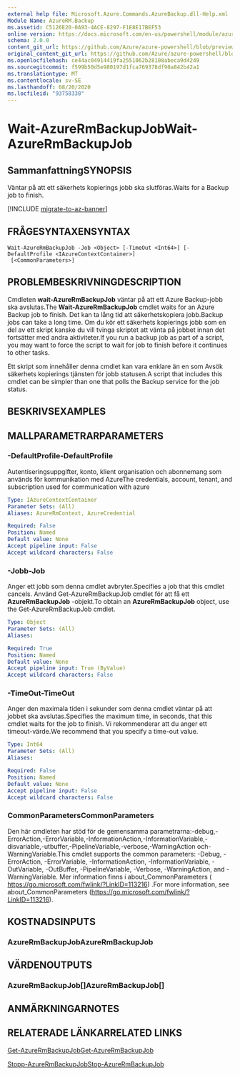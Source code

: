 ```yaml
---
external help file: Microsoft.Azure.Commands.AzureBackup.dll-Help.xml
Module Name: AzureRM.Backup
ms.assetid: C5126E20-0A93-4ACE-8297-F1E8E17BEF53
online version: https://docs.microsoft.com/en-us/powershell/module/azurerm.backup/wait-azurermbackupjob
schema: 2.0.0
content_git_url: https://github.com/Azure/azure-powershell/blob/preview/src/ResourceManager/AzureBackup/Commands.AzureBackup/help/Wait-AzureRmBackupJob.md
original_content_git_url: https://github.com/Azure/azure-powershell/blob/preview/src/ResourceManager/AzureBackup/Commands.AzureBackup/help/Wait-AzureRmBackupJob.md
ms.openlocfilehash: ce44ac04914419fa2551062b28108abeca9d4249
ms.sourcegitcommit: f599b50d5e980197d1fca769378df90a842b42a1
ms.translationtype: MT
ms.contentlocale: sv-SE
ms.lasthandoff: 08/20/2020
ms.locfileid: "93758338"
---
```

# <span data-ttu-id="cf401-101">Wait-AzureRmBackupJob</span><span class="sxs-lookup"><span data-stu-id="cf401-101">Wait-AzureRmBackupJob</span></span>

## <span data-ttu-id="cf401-102">Sammanfattning</span><span class="sxs-lookup"><span data-stu-id="cf401-102">SYNOPSIS</span></span>
<span data-ttu-id="cf401-103">Väntar på att ett säkerhets kopierings jobb ska slutföras.</span><span class="sxs-lookup"><span data-stu-id="cf401-103">Waits for a Backup job to finish.</span></span>

[!INCLUDE [migrate-to-az-banner](../../includes/migrate-to-az-banner.md)]

## <span data-ttu-id="cf401-104">FRÅGESYNTAXEN</span><span class="sxs-lookup"><span data-stu-id="cf401-104">SYNTAX</span></span>

```
Wait-AzureRmBackupJob -Job <Object> [-TimeOut <Int64>] [-DefaultProfile <IAzureContextContainer>]
 [<CommonParameters>]
```

## <span data-ttu-id="cf401-105">PROBLEMBESKRIVNING</span><span class="sxs-lookup"><span data-stu-id="cf401-105">DESCRIPTION</span></span>
<span data-ttu-id="cf401-106">Cmdleten **wait-AzureRmBackupJob** väntar på att ett Azure Backup-jobb ska avslutas.</span><span class="sxs-lookup"><span data-stu-id="cf401-106">The **Wait-AzureRmBackupJob** cmdlet waits for an Azure Backup job to finish.</span></span>
<span data-ttu-id="cf401-107">Det kan ta lång tid att säkerhetskopiera jobb.</span><span class="sxs-lookup"><span data-stu-id="cf401-107">Backup jobs can take a long time.</span></span>
<span data-ttu-id="cf401-108">Om du kör ett säkerhets kopierings jobb som en del av ett skript kanske du vill tvinga skriptet att vänta på jobbet innan det fortsätter med andra aktiviteter.</span><span class="sxs-lookup"><span data-stu-id="cf401-108">If you run a backup job as part of a script, you may want to force the script to wait for job to finish before it continues to other tasks.</span></span>

<span data-ttu-id="cf401-109">Ett skript som innehåller denna cmdlet kan vara enklare än en som Avsök säkerhets kopierings tjänsten för jobb statusen.</span><span class="sxs-lookup"><span data-stu-id="cf401-109">A script that includes this cmdlet can be simpler than one that polls the Backup service for the job status.</span></span>

## <span data-ttu-id="cf401-110">BESKRIVS</span><span class="sxs-lookup"><span data-stu-id="cf401-110">EXAMPLES</span></span>

## <span data-ttu-id="cf401-111">MALLPARAMETRAR</span><span class="sxs-lookup"><span data-stu-id="cf401-111">PARAMETERS</span></span>

### <span data-ttu-id="cf401-112">-DefaultProfile</span><span class="sxs-lookup"><span data-stu-id="cf401-112">-DefaultProfile</span></span>
<span data-ttu-id="cf401-113">Autentiseringsuppgifter, konto, klient organisation och abonnemang som används för kommunikation med Azure</span><span class="sxs-lookup"><span data-stu-id="cf401-113">The credentials, account, tenant, and subscription used for communication with azure</span></span>

```yaml
Type: IAzureContextContainer
Parameter Sets: (All)
Aliases: AzureRmContext, AzureCredential

Required: False
Position: Named
Default value: None
Accept pipeline input: False
Accept wildcard characters: False
```

### <span data-ttu-id="cf401-114">-Jobb</span><span class="sxs-lookup"><span data-stu-id="cf401-114">-Job</span></span>
<span data-ttu-id="cf401-115">Anger ett jobb som denna cmdlet avbryter.</span><span class="sxs-lookup"><span data-stu-id="cf401-115">Specifies a job that this cmdlet cancels.</span></span>
<span data-ttu-id="cf401-116">Använd Get-AzureRmBackupJob cmdlet för att få ett **AzureRmBackupJob** -objekt.</span><span class="sxs-lookup"><span data-stu-id="cf401-116">To obtain an **AzureRmBackupJob** object, use the Get-AzureRmBackupJob cmdlet.</span></span>

```yaml
Type: Object
Parameter Sets: (All)
Aliases: 

Required: True
Position: Named
Default value: None
Accept pipeline input: True (ByValue)
Accept wildcard characters: False
```

### <span data-ttu-id="cf401-117">-TimeOut</span><span class="sxs-lookup"><span data-stu-id="cf401-117">-TimeOut</span></span>
<span data-ttu-id="cf401-118">Anger den maximala tiden i sekunder som denna cmdlet väntar på att jobbet ska avslutas.</span><span class="sxs-lookup"><span data-stu-id="cf401-118">Specifies the maximum time, in seconds, that this cmdlet waits for the job to finish.</span></span>
<span data-ttu-id="cf401-119">Vi rekommenderar att du anger ett timeout-värde.</span><span class="sxs-lookup"><span data-stu-id="cf401-119">We recommend that you specify a time-out value.</span></span>

```yaml
Type: Int64
Parameter Sets: (All)
Aliases: 

Required: False
Position: Named
Default value: None
Accept pipeline input: False
Accept wildcard characters: False
```

### <span data-ttu-id="cf401-120">CommonParameters</span><span class="sxs-lookup"><span data-stu-id="cf401-120">CommonParameters</span></span>
<span data-ttu-id="cf401-121">Den här cmdleten har stöd för de gemensamma parametrarna:-debug,-ErrorAction,-ErrorVariable,-InformationAction,-InformationVariable,-disvariable,-utbuffer,-PipelineVariable,-verbose,-WarningAction och-WarningVariable.</span><span class="sxs-lookup"><span data-stu-id="cf401-121">This cmdlet supports the common parameters: -Debug, -ErrorAction, -ErrorVariable, -InformationAction, -InformationVariable, -OutVariable, -OutBuffer, -PipelineVariable, -Verbose, -WarningAction, and -WarningVariable.</span></span> <span data-ttu-id="cf401-122">Mer information finns i about_CommonParameters ( https://go.microsoft.com/fwlink/?LinkID=113216) .</span><span class="sxs-lookup"><span data-stu-id="cf401-122">For more information, see about_CommonParameters (https://go.microsoft.com/fwlink/?LinkID=113216).</span></span>

## <span data-ttu-id="cf401-123">KOSTNADS</span><span class="sxs-lookup"><span data-stu-id="cf401-123">INPUTS</span></span>

### <span data-ttu-id="cf401-124">AzureRmBackupJob</span><span class="sxs-lookup"><span data-stu-id="cf401-124">AzureRmBackupJob</span></span>

## <span data-ttu-id="cf401-125">VÄRDEN</span><span class="sxs-lookup"><span data-stu-id="cf401-125">OUTPUTS</span></span>

### <span data-ttu-id="cf401-126">AzureRmBackupJob[]</span><span class="sxs-lookup"><span data-stu-id="cf401-126">AzureRmBackupJob[]</span></span>

## <span data-ttu-id="cf401-127">ANMÄRKNINGAR</span><span class="sxs-lookup"><span data-stu-id="cf401-127">NOTES</span></span>

## <span data-ttu-id="cf401-128">RELATERADE LÄNKAR</span><span class="sxs-lookup"><span data-stu-id="cf401-128">RELATED LINKS</span></span>

[<span data-ttu-id="cf401-129">Get-AzureRmBackupJob</span><span class="sxs-lookup"><span data-stu-id="cf401-129">Get-AzureRmBackupJob</span></span>](./Get-AzureRmBackupJob.md)

[<span data-ttu-id="cf401-130">Stopp-AzureRmBackupJob</span><span class="sxs-lookup"><span data-stu-id="cf401-130">Stop-AzureRmBackupJob</span></span>](./Stop-AzureRmBackupJob.md)


